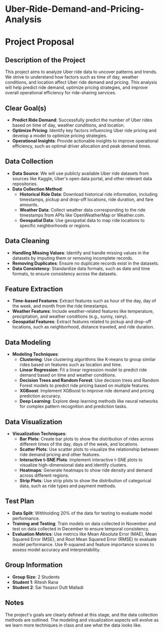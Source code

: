 # Uber-Ride-Demand-and-Pricing-Analysis

# Project Proposal

## Description of the Project
This project aims to analyze Uber ride data to uncover patterns and trends. We strive to understand how factors such as time of day, weather conditions, and location affect Uber ride demand and pricing. This analysis will help predict ride demand, optimize pricing strategies, and improve overall operational efficiency for ride-sharing services.

## Clear Goal(s)
- **Predict Ride Demand**: Successfully predict the number of Uber rides based on time of day, weather conditions, and location.
- **Optimize Pricing**: Identify key factors influencing Uber ride pricing and develop a model to optimize pricing strategies.
- **Operational Insights**: Provide actionable insights to improve operational efficiency, such as optimal driver allocation and peak demand times.

## Data Collection
- **Data Source**: We will use publicly available Uber ride datasets from sources like Kaggle, Uber's open data portal, and other relevant data repositories.
- **Data Collection Method**:
  - **Historical Ride Data**: Download historical ride information, including timestamps, pickup and drop-off locations, ride duration, and fare amounts.
  - **Weather Data**: Collect weather data corresponding to the ride timestamps from APIs like OpenWeatherMap or Weather.com.
  - **Geospatial Data**: Use geospatial data to map ride locations to specific neighborhoods or regions.

## Data Cleaning
- **Handling Missing Values**: Identify and handle missing values in the datasets by imputing them or removing incomplete records.
- **Removing Duplicates**: Ensure no duplicate records exist in the datasets.
- **Data Consistency**: Standardize data formats, such as date and time formats, to ensure consistency across the datasets.

## Feature Extraction
- **Time-based Features**: Extract features such as hour of the day, day of the week, and month from the ride timestamps.
- **Weather Features**: Include weather-related features like temperature, precipitation, and weather conditions (e.g., sunny, rainy).
- **Geospatial Features**: Extract features related to pickup and drop-off locations, such as neighborhood, distance traveled, and ride duration.

## Data Modeling
- **Modeling Techniques**:
  - **Clustering**: Use clustering algorithms like K-means to group similar rides based on features such as location and time.
  - **Linear Regression**: Fit a linear regression model to predict ride demand based on time and weather conditions.
  - **Decision Trees and Random Forest**: Use decision trees and Random Forest models to predict ride pricing based on multiple features.
  - **XGBoost**: Implement XGBoost to improve ride demand and pricing prediction accuracy.
  - **Deep Learning**: Explore deep learning methods like neural networks for complex pattern recognition and prediction tasks.

## Data Visualization
- **Visualization Techniques**:
  - **Bar Plots**: Create bar plots to show the distribution of rides across different times of the day, days of the week, and locations.
  - **Scatter Plots**: Use scatter plots to visualize the relationship between ride demand pricing and other features.
  - **Interactive t-SNE Plots**: Implement interactive t-SNE plots to visualize high-dimensional data and identify clusters.
  - **Heatmaps**: Generate heatmaps to show ride density and demand across different regions.
  - **Strip Plots**: Use strip plots to show the distribution of categorical data, such as ride types and payment methods.

## Test Plan
- **Data Split**: Withholding 20% of the data for testing to evaluate model performance.
- **Training and Testing**: Train models on data collected in November and test on data collected in December to ensure temporal consistency.
- **Evaluation Metrics**: Use metrics like Mean Absolute Error (MAE), Mean Squared Error (MSE), and Root Mean Squared Error (RMSE) to evaluate model performance. Use R-squared and feature importance scores to assess model accuracy and interpretability.

## Group Information
- **Group Size**: 2 Students
- **Student 1**: Ritesh Rana
- **Student 2**: Sai Yasasvi Dutt Malladi

## Notes
The project's goals are clearly defined at this stage, and the data collection methods are outlined. The modeling and visualization aspects will evolve as we learn more techniques in class and see what the data looks like.
